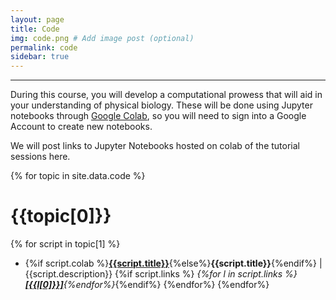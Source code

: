 ```yaml
---
layout: page
title: Code
img: code.png # Add image post (optional)
permalink: code
sidebar: true
---
```


---

During this course, you will develop a computational prowess that will aid in
your understanding of physical biology.  These will
be done using Jupyter notebooks through [Google
Colab](https://colab.research.google.com/), so you will need to sign into a
Google Account to create new notebooks.  

We will post links to Jupyter Notebooks hosted on colab of the tutorial
sessions here. 


{% for topic in site.data.code %}
# {{topic[0]}}
{% for script in topic[1] %}
* {%if script.colab %}[**{{script.title}}**]({{script.colab}}){%else%}**{{script.title}}**{%endif%} \|
  {{script.description}}  {%if script.links %} <i>{%for l in script.links
  %}[**\[{{l[0]}}\]**](assets/code/{{l[1]}}){%endfor%}</i>{%endif%}
{%endfor%}
{%endfor%}